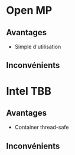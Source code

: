# Open MP

## Avantages
* Simple d'utilisation
 
## Inconvénients

# Intel TBB

## Avantages
* Container thread-safe

## Inconvénients
